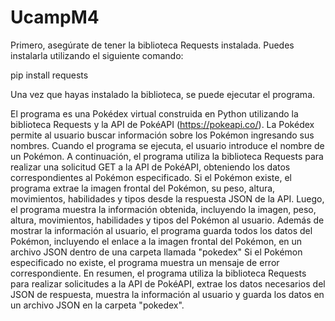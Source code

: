 # UcampM4

Primero, asegúrate de tener la biblioteca Requests instalada. Puedes instalarla utilizando el siguiente comando:

pip install requests

Una vez que hayas instalado la biblioteca, se puede ejecutar el programa. 

El programa es una Pokédex virtual construida en Python utilizando la biblioteca Requests y la API de PokéAPI (https://pokeapi.co/). La Pokédex permite al usuario buscar información sobre los Pokémon ingresando sus nombres. Cuando el programa se ejecuta, el usuario introduce el nombre de un Pokémon. A continuación, el programa utiliza la biblioteca Requests para realizar una solicitud GET a la API de PokéAPI, obteniendo los datos correspondientes al Pokémon especificado. Si el Pokémon existe, el programa extrae la imagen frontal del Pokémon, su peso, altura, movimientos, habilidades y tipos desde la respuesta JSON de la API. Luego, el programa muestra la información obtenida, incluyendo la imagen, peso, altura, movimientos, habilidades y tipos del Pokémon al usuario. Además de mostrar la información al usuario, el programa guarda todos los datos del Pokémon, incluyendo el enlace a la imagen frontal del Pokémon, en un archivo JSON dentro de una carpeta llamada "pokedex" Si el Pokémon especificado no existe, el programa muestra un mensaje de error correspondiente. En resumen, el programa utiliza la biblioteca Requests para realizar solicitudes a la API de PokéAPI, extrae los datos necesarios del JSON de respuesta, muestra la información al usuario y guarda los datos en un archivo JSON en la carpeta "pokedex".
